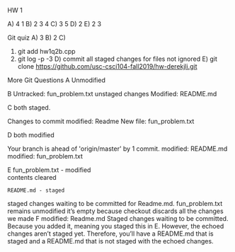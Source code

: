 HW 1

A) 4 1
B) 2 3 4 
C) 3 5 
D) 2
E) 2 3


Git quiz
A) 3
B) 2
C) 
1. git add hw1q2b.cpp
2. git log -p -3
D) commit all staged changes for files not ignored
E) 
git clone https://github.com/usc-csci104-fall2019/hw-derekjli.git 

More Git Questions
A
Unmodified

B
Untracked: fun_problem.txt
unstaged changes
Modified: README.md

C
	both staged.

Changes to commit 
modified: Readme
New file: fun_problem.txt

D
	both modified

Your branch is ahead of 'origin/master' by 1 commit.
modified:   README.md
modified:   fun_problem.txt

E
	fun_problem.txt - modified		
		contents cleared

	README.md - staged

staged changes waiting to be committed for Readme.md. fun_problem.txt remains unmodified
it’s empty because checkout discards all the changes we made
F
modified: Readme.md
Staged changes waiting to be committed.
Because you added it, meaning you staged this in E. However, the echoed changes aren’t staged yet. 
Therefore, you’ll have a README.md that is staged and a README.md that is not staged with the echoed changes.











